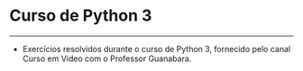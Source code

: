 # Curso de Python 3
---
- Exercícios resolvidos durante o curso de Python 3, fornecido pelo canal Curso em Video com o Professor Guanabara.
